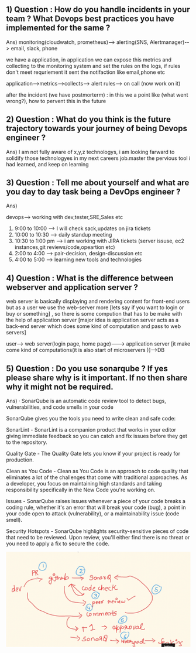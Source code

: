 ## 1) Question : How do you handle incidents in your team ? What Devops best practices you have implemented for the same ?
Ans) monitoring(cloudwatch, prometheus)--> alerting(SNS, Alertmanager)--> email, slack, phone

we have a application, in application we can expose this metrics and collecting to the monitoring system and set the rules on the logs, if rules don't meet requriement it sent the notifaction like email,phone etc

application-->metrics-->collects--> alert rules--> on call (now work on it)

after the incident (we have postmorterm) : in this we a point like (what went wrong?), how to pervent this in the future

## 2) Question : What do you think is the future trajectory towards your journey of being Devops engineer ?
Ans) I am not fully aware of x,y,z technologys, i am looking farward to solidify those technologyes in my next careers job.master the pervious tool i had learned, and keep on learning

## 3) Question : Tell me about yourself and what are you day to day task being a DevOps engineer ?
Ans) 

devops--> working with dev,tester,SRE,Sales etc
1) 9:00 to 10:00 --> I will check sack,updates on jira tickets
2) 10:00 to 10:30 --> daily standup meeting
3) 10:30 to 1:00 pm --> i am working with JIRA tickets (server issuse, ec2 instances,git reviews/code,opeartion etc)
4) 2:00 to 4:00 --> pair-decision, design-discussion etc
5) 4:00 to 5:00 --> learning new tools and technologies

## 4) Question : What is the difference between webserver and application server ?

web server is basically displaying and rendering content for front-end users but as a user we use the web-server more [lets say if you want to login or buy or something] , so there is some compution that has to be make with the help of application server [major idea is application server acts as a back-end server which does some kind of computation and pass to web servers]

user--> web server(login page, home page)---> application server [it make come kind of computations(it is also start of microservers )]-->DB
## 5) Question : Do you use sonarqube ? If yes please share why is it important. If no then share why it might not be required.
Ans) 
· SonarQube is an automatic code review tool to detect bugs, vulnerabilities, and code smells in your code

SonarQube gives you the tools you need to write clean and safe code:

SonarLint - SonarLint is a companion product that works in your editor giving immediate feedback
so you can catch and fix issues before they get to the repository.

Quality Gate - The Quality Gate lets you know if your project is ready for production.

Clean as You Code - Clean as You Code is an approach to code quality that eliminates a lot of the
challenges that come with traditional approaches. As a developer, you focus on maintaining high
standards and taking responsibility specifically in the New Code you're working on.

Issues - SonarQube raises issues whenever a piece of your code breaks a coding rule, whether it's
an error that will break your code (bug), a point in your code open to attack (vulnerability), or a
maintainability issue (code smell).

Security Hotspots - SonarQube highlights security-sensitive pieces of code that need to be
reviewed. Upon review, you'll either find there is no threat or you need to apply a fix to secure the
code.

![alt text](image-6.png)
